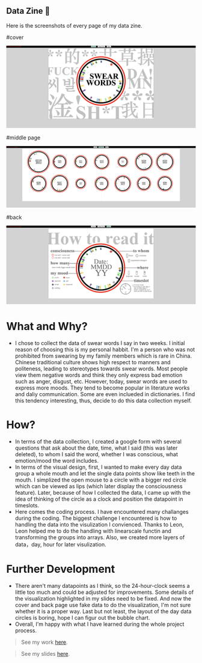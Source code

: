 ## Data Zine 📖

Here is the screenshots of every page of my data zine.

#cover

![cover.png](Data%20Zine%20%208cc04/cover.png)

#middle page

![middle page.png](Data%20Zine%20%208cc04/middle_page.png)

#back

![back.png](Data%20Zine%20%208cc04/back.png)

# What and Why?
- I chose to collect the data of swear words I say in two weeks. I initial reason of choosing this is my personal habbit. I'm a person who was not prohibited from swearing by my family members which is rare in China. Chinese traditional culture shows high respect to manners and politeness, leading to stereotypes towards swear words. Most people view them negative words and think they only express bad emotion such as anger, disgust, etc. However, today, swear words are used to express more moods. They tend to become popular in literature works and daliy communication. Some are even inclueded in dictionaries. I find this tendency interesting, thus, decide to do this data collection myself.

# How?
- In terms of the data collection, I created a google form with several questions that ask about the date, time, what I said (this was later deleted), to whom I said the word, whether I was conscious, what emotion/mood the word includes.
- In terms of the visual design, first, I wanted to make every day data group a whole mouth and let the single data points show like teeth in the mouth. I simplized the open mouse to a circle with a bigger red circle which can be viewed as lips (which later display the consciousness feature). Later, because of how I collected the data, I came up with the idea of thinking of the circle as a clock and position the datapoint in timeslots. 
- Here comes the coding process. I have encountered many challanges during the coding. The biggest challenge I encountered is how to handling the data into the visulization I convienced. Thanks to Leon, Leon helped me to do the handling with linearscale functin and transforming the groups into arrays. Also, we created more layers of data，day, hour for later visulization. 

# Further Development
- There aren't many datapoints as I think, so the 24-hour-clock seems a little too much and could be adjusted for improvements. Some details of the visualization highlighted in my slides need to be fixed. And now the cover and back page use fake data to do the visualization, I'm not sure whether it is a proper way. Last but not least, the layout of the day data circles is boring, hope I can figur out the bubble chart. 
- Overall, I'm happy with what I have learned during the whole project process. 

> See my work [here](https://liuliulexie.github.io/cdv-student/projects/datazine/). 

> See my slides [here](https://docs.google.com/presentation/d/16LlfLAcphdqNlyzqCNoAKtuhqQWFX0rnibNsax0I9nA/edit#slide=id.g11a14102ab1_0_0). 
